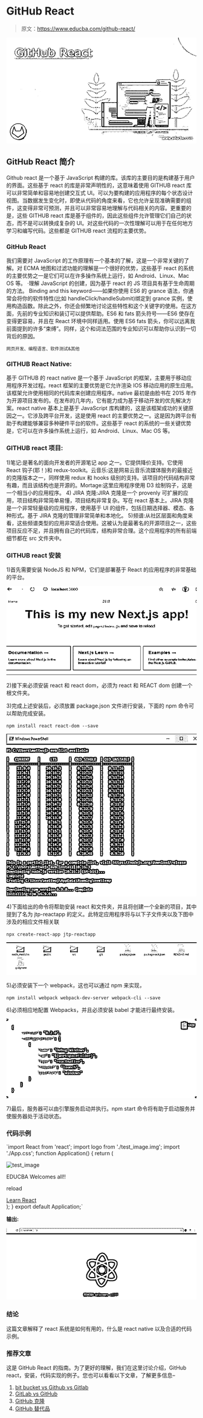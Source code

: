 # GitHub React

> 原文：<https://www.educba.com/github-react/>

![GitHub React](img/839fdb56c2d70ff62076be5edb5d5fd4.png)



## GitHub React 简介

Github react 是一个基于 JavaScript 构建的库。该库的主要目的是构建基于用户的界面。这些基于 react 的库是非常声明性的，这意味着使用 GITHUB react 库可以非常简单和容易地创建交互式 UI。可以为要构建的应用程序的每个状态设计视图。当数据发生变化时，即使从代码的角度来看，它也允许呈现准确需要的组件，这变得非常可预测，并且可以非常容易地理解与代码相关的内容。更重要的是，这些 GITHUB react 库是基于组件的，因此这些组件允许管理它们自己的状态，而不是可以转换成复杂的 UI。对这些代码的一次性理解可以用于在任何地方学习和编写代码。这些都是 GITHUB react 流程的主要优势。

### GitHub React

我们需要对 JavaScript 的工作原理有一个基本的了解，这是一个非常关键的了解。对 ECMA 地图和过滤功能的理解是一个很好的优势，这些基于 react 的系统的主要优势之一是它们可以在许多操作系统上运行，如 Android、Linux、Mac OS 等。
·理解 JavaScript 的创建，因为基于 react 的 JS 项目具有基于生命周期的方法。
Binding and this keyword——如果你使用 ES6 的 grance 语法，你通常会将你的软件特性(比如 handleClick/handleSubmit)绑定到 grance 实例，使用构造函数。除此之外，你还会频繁地讨论这些特性和这个关键字的使用。在这方面，先前的专业知识和装订可以提供帮助。ES6 和 fats 箭头符号——ES6 使存在变得更容易，并且在 React 环境中同样适用。使用 ES6 fats 箭头，你可以远离我前面提到的许多“束缚”。同样，这个和词法范围的专业知识可以帮助你认识到一切背后的原因。

<small>网页开发、编程语言、软件测试&其他</small>

### GITHUB React Native:

基于 GITHUB 的 react native 是一个基于 JavaScript 的框架，主要用于移动应用程序开发过程。react 框架的主要优势是它允许渲染 IOS 移动应用的原生应用。该框架允许使用相同的代码库来创建应用程序。native 最初是由脸书在 2015 年作为开源项目发布的。在发布的几年内，它有能力成为基于移动开发的优先解决方案。react native 基本上是基于 JavaScript 库构建的，这是该框架成功的关键原因之一。它涉及跨平台开发，这是使用 react 的主要优势之一。这是因为跨平台有助于构建能够兼容多种硬件平台的软件。这些基于 react 的系统的一些关键优势是，它可以在许多操作系统上运行，如 Android、Linux、Mac OS 等。

### GITHUB react 项目:

1)笔记:是著名的面向开发者的开源笔记 app 之一。它提供降价支持。它使用 React 钩子(耶！)和 redux-toolkit。云音乐:这是网易云音乐流媒体服务的最接近的克隆版本之一，同样使用 redux 和 hooks 级别的支持。该项目的代码结构非常有趣，而且该结构也是开源的。Mortage:这里应用程序使用 D3 绘制钩子，这是一个相当小的应用程序。
4) JIRA 克隆:JIRA 克隆是一个 provenly 可扩展的应用，项目结构非常简单易懂，项目结构非常复杂。写在 react 基本上。JIRA 克隆是一个非常轻量级的应用程序，使用基于 UI 的组件，包括日期选择器、模态、各种形式。基于 JIRA 克隆的管理非常简单和本地化。
5)频谱:从社区层面和角度来看，这些频谱类型的应用非常适合使用。这被认为是最著名的开源项目之一，这些项目反应不足，并且拥有自己的代码库，结构非常合理。这个应用程序的所有前端细节都在 src 文件夹中。

### GITHUB react 安装

1)首先需要安装 NodeJS 和 NPM，它们是部署基于 React 的应用程序的非常基础的平台。

![GitHub react 1](img/fc8213933520f6d458fb273ac1f9aaf7.png)



2)接下来必须安装 react 和 react dom，必须为 react 和 REACT dom 创建一个根文件夹。

3)完成上述安装后，必须放置 package.json 文件进行安装，下面的 npm 命令可以帮助完成安装。

`npm install react react-dom --save`

![GitHub react 2](img/2a4320990919d08f75b2d76c1f54eaa0.png)



4)下面给出的命令将帮助安装 react 和文件夹，并且将创建一个全新的项目，其中提到了名为 jtp-reactapp 的定义。此特定应用程序将与以下子文件夹以及下图中涉及的相应文件相关联

`npx create-react-app jtp-reactapp`

![GitHub react 3](img/ffa58515ff01a808113cea449537738f.png)



5)必须安装下一个 webpack，这也可以通过 npm 来实现，

`npm install webpack webpack-dev-server webpack-cli --save`

6)必须相应地配置 Webpacks，并且必须安装 babel 才能进行最终安装。

![GitHub react 4](img/3b6325339ba4ba5a5b6923cccc62f0aa.png)



7)最后，服务器可以由引擎服务启动并执行。npm start 命令将有助于启动服务并使服务器处于活动状态。

### 代码示例

`import React from 'react';
import logo from './test_image.img';
import './App.css';
function Application() {
return (
<div className="Application">

<img src={test_image.img} className="App-logo" alt="test_image" />
<p>
EDUCBA Welcomes all!!
<p>reload</p>
</p>
<a
className="App-link"
href="https://reactjs.org"
target="_blank"
rel="noopener noreferrer"
>
Learn React
</a>

</div>
);
}
export default Application;`

**输出:**

![image](img/268093b459c2d6a04d229ea29fe17fc3.png)



### 结论

这篇文章解释了 react 系统是如何有用的，什么是 react native 以及合适的代码示例。

### 推荐文章

这是 GitHub React 的指南。为了更好的理解，我们在这里讨论介绍，GitHub react，安装，代码实现的例子。您也可以看看以下文章，了解更多信息–

1.  [bit bucket vs Github vs Gitlab](https://www.educba.com/bitbucket-vs-github-vs-gitlab/)
2.  [GitLab vs GitHub](https://www.educba.com/gitlab-vs-github/)
3.  [GitHub 克隆](https://www.educba.com/github-clone/)
4.  [GitHub 替代品](https://www.educba.com/github-alternatives/)





